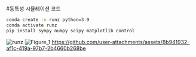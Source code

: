 #동특성 시뮬레이션 코드  

```sh
conda create -n runz python=3.9
conda activate runz
pip install sympy numpy scipy matplotlib control
```
![runz](https://github.com/user-attachments/assets/4a065a3b-600f-49f7-a1d5-46fdd928951e)
![Figure_1](https://github.com/user-attachments/assets/65bdd294-10c6-4628-9fff-83cf50040128)
https://github.com/user-attachments/assets/8b941932-af1c-419a-97b7-2b4660b268be

